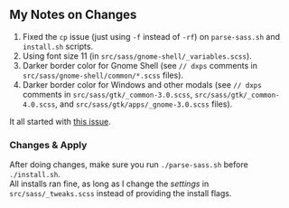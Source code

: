 ## My Notes on Changes

1. Fixed the `cp` issue (just using `-f` instead of `-rf`) on `parse-sass.sh` and `install.sh` scripts.
2. Using font size 11 (in `src/sass/gnome-shell/_variables.scss`).
3. Darker border color for Gnome Shell (see `// dxps` comments in `src/sass/gnome-shell/common/*.scss` files).
4. Darker border color for Windows and other modals (see `// dxps` comments in `src/sass/gtk/_common-3.0.scss`, `src/sass/gtk/_common-4.0.scss`, and `src/sass/gtk/apps/_gnome-3.0.scss` files).

It all started with [this issue](https://github.com/vinceliuice/Graphite-gtk-theme/issues/17#issuecomment-987761429).

### Changes & Apply

After doing changes, make sure you run `./parse-sass.sh` before `./install.sh`.<br/>
All installs ran fine, as long as I change the _settings_ in `src/sass/_tweaks.scss` instead of providing the install flags.
